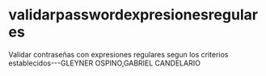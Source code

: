 # validarpasswordexpresionesregulares
 Validar contraseñas con expresiones regulares segun los criterios establecidos---GLEYNER OSPINO,GABRIEL CANDELARIO 
